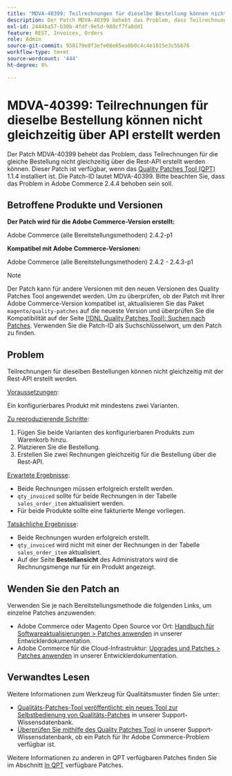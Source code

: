 ```yaml
---
title: "MDVA-40399: Teilrechnungen für dieselbe Bestellung können nicht gleichzeitig über API erstellt werden"
description: Der Patch MDVA-40399 behebt das Problem, dass Teilrechnungen für die gleiche Bestellung nicht gleichzeitig über die Rest-API erstellt werden können. Dieser Patch ist verfügbar, wenn das [Quality Patches Tool (QPT)](https://devdocs.magento.com/guides/v2.4/comp-mgr/patching.html#mqp) 1.1.4 installiert ist. Die Patch-ID lautet MDVA-40399. Bitte beachten Sie, dass das Problem in Adobe Commerce 2.4.4 behoben sein soll.
exl-id: 2444ba57-b30b-4fdf-9e5d-988cf7fa8dd1
feature: REST, Invoices, Orders
role: Admin
source-git-commit: 958179e0f3efe08e65ea8b0c4c4e1015e3c5bb76
workflow-type: tm+mt
source-wordcount: '444'
ht-degree: 0%

---
```


# MDVA-40399: Teilrechnungen für dieselbe Bestellung können nicht gleichzeitig über API erstellt werden

Der Patch MDVA-40399 behebt das Problem, dass Teilrechnungen für die gleiche Bestellung nicht gleichzeitig über die Rest-API erstellt werden können. Dieser Patch ist verfügbar, wenn das [Quality Patches Tool (QPT)](https://devdocs.magento.com/guides/v2.4/comp-mgr/patching.html#mqp) 1.1.4 installiert ist. Die Patch-ID lautet MDVA-40399. Bitte beachten Sie, dass das Problem in Adobe Commerce 2.4.4 behoben sein soll.

## Betroffene Produkte und Versionen

**Der Patch wird für die Adobe Commerce-Version erstellt:**

Adobe Commerce (alle Bereitstellungsmethoden) 2.4.2-p1

**Kompatibel mit Adobe Commerce-Versionen:**

Adobe Commerce (alle Bereitstellungsmethoden) 2.4.2 - 2.4.3-p1

>[!NOTE]
>
>Der Patch kann für andere Versionen mit den neuen Versionen des Quality Patches Tool angewendet werden. Um zu überprüfen, ob der Patch mit Ihrer Adobe Commerce-Version kompatibel ist, aktualisieren Sie das Paket `magento/quality-patches` auf die neueste Version und überprüfen Sie die Kompatibilität auf der Seite [[!DNL Quality Patches Tool]: Suchen nach Patches](https://devdocs.magento.com/quality-patches/tool.html#patch-grid). Verwenden Sie die Patch-ID als Suchschlüsselwort, um den Patch zu finden.

## Problem

Teilrechnungen für dieselben Bestellungen können nicht gleichzeitig mit der Rest-API erstellt werden.

<u>Voraussetzungen</u>:

Ein konfigurierbares Produkt mit mindestens zwei Varianten.

<u>Zu reproduzierende Schritte</u>:

1. Fügen Sie beide Varianten des konfigurierbaren Produkts zum Warenkorb hinzu.
1. Platzieren Sie die Bestellung.
1. Erstellen Sie zwei Rechnungen gleichzeitig für die Bestellung über die Rest-API.

<u>Erwartete Ergebnisse</u>:

* Beide Rechnungen müssen erfolgreich erstellt werden.
* `qty_invoiced` sollte für beide Rechnungen in der Tabelle `sales_order_item` aktualisiert werden.
* Für beide Produkte sollte eine fakturierte Menge vorliegen.

<u>Tatsächliche Ergebnisse</u>:

* Beide Rechnungen wurden erfolgreich erstellt.
* `qty_invoiced` wird nicht mit einer der Rechnungen in der Tabelle `sales_order_item` aktualisiert.
* Auf der Seite **Bestellansicht** des Administrators wird die Rechnungsmenge nur für ein Produkt angezeigt.

## Wenden Sie den Patch an

Verwenden Sie je nach Bereitstellungsmethode die folgenden Links, um einzelne Patches anzuwenden:

* Adobe Commerce oder Magento Open Source vor Ort: [Handbuch für Softwareaktualisierungen > Patches anwenden](https://devdocs.magento.com/guides/v2.4/comp-mgr/patching/mqp.html) in unserer Entwicklerdokumentation.
* Adobe Commerce für die Cloud-Infrastruktur: [Upgrades und Patches > Patches anwenden](https://devdocs.magento.com/cloud/project/project-patch.html) in unserer Entwicklerdokumentation.

## Verwandtes Lesen

Weitere Informationen zum Werkzeug für Qualitätsmuster finden Sie unter:

* [Qualitäts-Patches-Tool veröffentlicht: ein neues Tool zur Selbstbedienung von Qualitäts-Patches](/help/announcements/adobe-commerce-announcements/magento-quality-patches-released-new-tool-to-self-serve-quality-patches.md) in unserer Support-Wissensdatenbank.
* [Überprüfen Sie mithilfe des Quality Patches Tool](/help/support-tools/patches-available-in-qpt-tool/check-patch-for-magento-issue-with-magento-quality-patches.md) in unserer Support-Wissensdatenbank, ob ein Patch für Ihr Adobe Commerce-Problem verfügbar ist.

Weitere Informationen zu anderen in QPT verfügbaren Patches finden Sie im Abschnitt [In QPT](https://support.magento.com/hc/en-us/sections/360010506631-Patches-available-in-QPT-tool-) verfügbare Patches.
